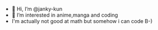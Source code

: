 - 👋 Hi, I’m @janky-kun
- 👀 I’m interested in anime,manga and coding
- I'm actually not good at math but somehow i can code B-)
<!---
janky-kun/janky-kun is a ✨ special ✨ repository because its `README.md` (this file) appears on your GitHub profile.
You can click the Preview link to take a look at your changes.
--->
